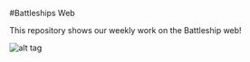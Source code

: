 #Battleships Web

This repository shows our weekly work on the Battleship web!

![alt tag](http://bit.ly/1EJ3Uja)

